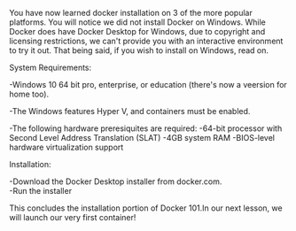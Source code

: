You have now learned docker installation on 3 of the more popular platforms.
You will notice we did not install Docker on Windows.  While Docker does
have Docker Desktop for Windows, due to copyright and licensing restrictions,
we can't provide you with an interactive environment to try it out.  That 
being said, if you wish to install on Windows, read on.

System Requirements:

-Windows 10 64 bit pro, enterprise, or education (there's now a veersion for
home too).

-The Windows features Hyper V, and containers must be enabled.

-The following hardware preresiquites are required:
  -64-bit processor with Second Level Address Translation (SLAT)
  -4GB system RAM
  -BIOS-level hardware virtualization support

Installation:

-Download the Docker Desktop installer from docker.com.  
-Run the installer

This concludes the installation portion of Docker 101.In our next lesson,
we will launch our very first container! 
